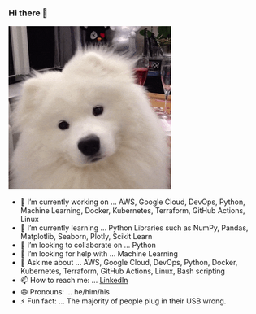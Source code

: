 ### Hi there 👋

![dog-samoyed-head-tilt](https://github.com/anuragsingh2207/anuragsingh2207/blob/main/readme-files/samoed.gif?raw=true)

- 🔭 I’m currently working on ... AWS, Google Cloud, DevOps, Python, Machine Learning, Docker, Kubernetes, Terraform, GitHub Actions, Linux
- 🌱 I’m currently learning ... Python Libraries such as NumPy, Pandas, Matplotlib, Seaborn, Plotly, Scikit Learn
- 👯 I’m looking to collaborate on ... Python
- 🤔 I’m looking for help with ... Machine Learning
- 💬 Ask me about ... AWS, Google Cloud, DevOps, Python, Docker, Kubernetes, Terraform, GitHub Actions, Linux, Bash scripting
- 📫 How to reach me: ...  [LinkedIn](https://www.linkedin.com/in/anurag-singh-2207/)
- 😄 Pronouns: ... he/him/his
- ⚡ Fun fact: ... The majority of people plug in their USB wrong.


